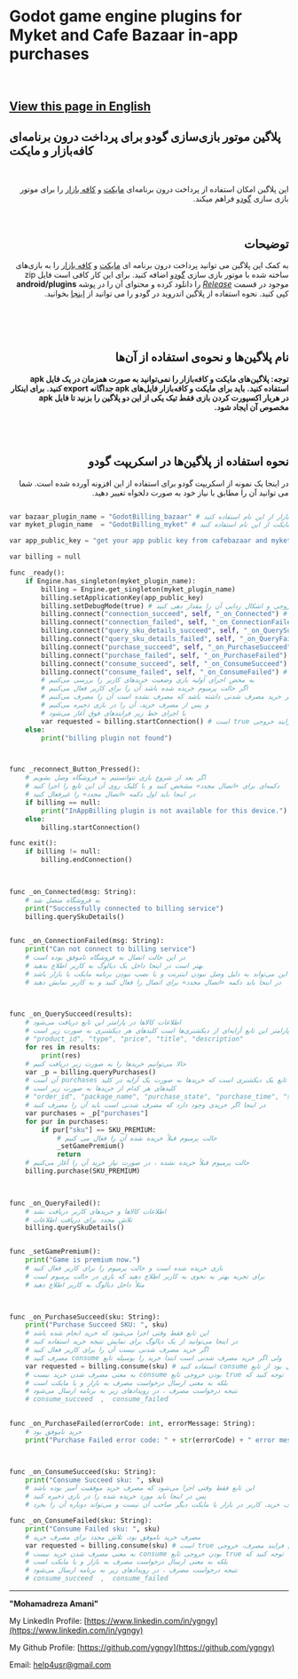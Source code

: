 # Godot game engine plugins for Myket and Cafe Bazaar in-app purchases

<br>

## [View this page in English](README_EN.md)


## پلاگین موتور بازی‌سازی گودو برای پرداخت درون برنامه‌ای کافه‌بازار و مایکت 

<br>

<div dir="rtl">
  
این پلاگین امکان استفاده از پرداخت درون برنامه‌ای  [مایکت](https://myket.ir) و [کافه بازار](https://cafebazaar.ir) را برای موتور بازی سازی [گودو](https://godotengine.org) فراهم میکند.

<br>

## توضیحات

به کمک این پلاگین می توانید پرداخت درون برنامه ای [مایکت](https://myket.ir) و [کافه بازار](https://cafebazaar.ir) را به بازی‌های ساخته شده با موتور بازی سازی [گودو](https://godotengine.org) اضافه کنید. برای این کار کافی است فایل zip موجود در قسمت [*Release*](https://github.com/ygngy/godot-android-billing-ir/releases) را دانلود کرده و محتوای آن را در پوشه **android/plugins** کپی کنید. نحوه استفاده از پلاگین اندروید در گودو را می توانید از [اینجا](https://docs.godotengine.org/en/stable/tutorials/plugins/android/android_plugin.html#loading-and-using-an-android-plugin) بخوانید.



<br>
<br>
<br>

## نام پلاگین‌ها و نحوه‌ی استفاده از آن‌ها



**توجه: پلاگین‌های مایکت و کافه‌بازار را نمی‌توانید به صورت همزمان در یک فایل apk استفاده کنید.**
**باید برای مایکت و کافه‌بازار فایل‌های apk جداگانه export کنید.**
**برای اینکار در هربار اکسپورت کردن بازی فقط تیک یکی از این دو پلاگین را بزنید تا فایل apk مخصوص آن ایجاد شود.**

<br>
<br>


## نحوه استفاده از پلاگین‌ها در اسکریپت گودو 

در اینجا یک نمونه از اسکریپت گودو برای استفاده از این افزونه آورده شده است. شما می توانید آن را مطابق با نیاز خود به صورت دلخواه تغییر دهید.

</div>


```python

var bazaar_plugin_name = "GodotBilling_bazaar" # برای بازار از این نام استفاده کنید
var myket_plugin_name  = "GodotBilling_myket" # برای مایکت از این نام استفاده کنید

var app_public_key = "get your app public key from cafebazaar and myket" # کلید عمومی برنامه را از بازار و مایکت بگیرید

var billing = null

func _ready():
	if Engine.has_singleton(myket_plugin_name):
		billing = Engine.get_singleton(myket_plugin_name)
		billing.setApplicationKey(app_public_key)
		billing.setDebugMode(true) # درصورت نیاز به مشاهده خروجی و اشکال زدایی آن را مقدار دهی کنید
		billing.connect("connection_succeed", self, "_on_Connected") # (message)
		billing.connect("connection_failed", self, "_on_ConnectionFailed") # (message)
		billing.connect("query_sku_details_succeed", self, "_on_QuerySucceed") # (dictionaryArray)
		billing.connect("query_sku_details_failed", self, "_on_QueryFailed") # ()
		billing.connect("purchase_succeed", self, "_on_PurchaseSucceed") # (sku)
		billing.connect("purchase_failed", self, "_on_PurchaseFailed") # (errorCode, errorMessage)
		billing.connect("consume_succeed", self, "_on_ConsumeSucceed") # (sku)
		billing.connect("consume_failed", self, "_on_ConsumeFailed") # (sku)
		# به محض اجرای اولیه بازی وضعیت خریدهای کاربر را بررسی می‌کنیم
		# اگر حالت پرمیوم خریده شده باشد آن را برای کاربر فعال می‌کنیم	
		# اگر کاربر خرید مصرف شدنی داشته باشد که مصرف نشده است آن را مصرف می‌کنیم
		# و پس از مصرف خرید، آن را در بازی ذخیره می‌کنیم
		# با اجرای خط زیر فرایندهای فوق آغاز می‌شود
		var requested = billing.startConnection() # است true در صورت شروع فرایند خروجی
	else:
		print("billing plugin not found")



func _reconnect_Button_Pressed():
	# اگر بعد از شروع بازی نتوانستیم به فروشگاه وصل بشویم
	# دکمه‌ای برای «اتصال مجدد» مشخص کنید و با کلیک روی آن این تابع را اجرا کنید
	# در اینجا باید اول دکمه «اتصال مجدد» را غیرفعال کنید
	if billing == null:
		print("InAppBilling plugin is not available for this device.")
	else:
		billing.startConnection()

func exit():
	if billing != null:
		billing.endConnection()
	


func _on_Connected(msg: String):
	# به فروشگاه متصل شد
	print("Successfully connected to billing service")
	billing.querySkuDetails()
		

func _on_ConnectionFailed(msg: String):
	print("Can not connect to billing service")
	# در این حالت اتصال به فروشگاه ناموفق بوده است
	# بهتر است در اینجا داخل یک دیالوگ به کاربر اطلاع بدهید
	# این می‌تواند به دلیل وصل نبودن اینترنت و یا نصب نبودن برنامه مایکت یا بازار باشد
	# در اینجا باید دکمه «اتصال مجدد» برای اتصال را فعال کنید و به کاربر نمایش دهید
    


func _on_QuerySucceed(results):
	# اطلاعات کالاها در پارامتر این تابع دریافت می‌شود
	# پارامتر این تابع آرایه‌ای از دیکشنری‌ها است کلیدهای هر دیکشنری به صورت زیر است
	# "product_id", "type", "price", "title", "description"
	for res in results:
		print(res)	
	# حالا می‌توانیم خریدها را به صورت زیر دریافت کنیم
	var _p = billing.queryPurchases()
	# آن است purchases خروجی این تابع یک دیکشنری است که خریدها به صورت یک آرایه در کلید
	# کلیدهای هر کدام از خریدها به صورت زیر است
	# "order_id", "package_name", "purchase_state", "purchase_time", "signature", "sku"
	# در اینجا اگر خریدی وجود دارد که مصرف شدنی است باید آن را مصرف کنید
	var purchases = _p["purchases"]
	for pur in purchases:
		if pur["sku"] == SKU_PREMIUM:
			# حالت پرمیوم قبلاً خریده شده آن را فعال می کنیم
			_setGamePremium()
			return
	# حالت پرمیوم قبلاً خریده نشده ، در صورت نیاز خرید آن را آغاز می‌کنیم
	billing.purchase(SKU_PREMIUM)
	        


func _on_QueryFailed():
	# اطلاعات کالاها و خریدهای کاربر دریافت نشد
	# تلاش مجدد برای دریافت اطلاعات
	billing.querySkuDetails()


func _setGamePremium():
	print("Game is premium now.")
	# بازی خریده شده است و حالت پرمیوم را برای کاربر فعال کنید
	# برای تجربه بهتر به نحوی به کاربر اطلاع دهید که بازی در حالت پرمیوم است
	# مثلاً داخل دیالوگ به کاربر اطلاع دهید
	


func _on_PurchaseSucceed(sku: String):
	print("Purchase Succeed SKU: ", sku)
	# این تابع فقط وقتی اجرا می‌شود که خرید انجام شده باشد
	# در اینجا می‌توانید از یک دیالوگ برای نمایش نتیجه خرید استفاده کنید
	# اگر خرید مصرف شدنی نیست آن را برای کاربر فعال کنید
	# مصرف کنید consume ولی اگر خرید مصرف شدنی است ابتدا خرید را بوسیله تابع 
	var requested = billing.consume(sku) # استفاده کنید consume فقط اگر خرید مصرف شدنی بود از تابع 
	# به معنی مصرف شدن خرید نیست consume بودن خروجی تابع true توجه کنید که
	# بلکه به معنی ارسال درخواست مصرف به بازار و یا مایکت است
	# نتیجه درخواست مصرف ، در رویدادهای زیر به برنامه ارسال می‌شود
	# consume_succeed  ,  consume_failed    
    

func _on_PurchaseFailed(errorCode: int, errorMessage: String):
	# خرید ناموفق بود
	print("Purchase Failed error code: " + str(errorCode) + " error message: " + errorMessage)



func _on_ConsumeSucceed(sku: String):
	print("Consume Succeed sku: ", sku)
	# این تابع فقط وقتی اجرا می‌شود که مصرف خرید موفقیت آمیز بوده باشد
	# پس در اینجا باید مورد خریده شده را در بازی ذخیره کنید
	# چون پس از مصرف خرید، کاربر در بازار یا مایکت دیگر صاحب آن نیست و می‌تواند دوباره آن را بخرد

func _on_ConsumeFailed(sku: String):
	print("Consume Failed sku: ", sku)
	# مصرف خرید ناموفق بود، تلاش مجدد برای مصرف خرید
	var requested = billing.consume(sku) # است true در صورت شروع فرایند مصرف، خروجی
	# به معنی مصرف شدن خرید نیست consume بودن خروجی تابع true توجه کنید که
	# بلکه به معنی ارسال درخواست مصرف به بازار و یا مایکت است
	# نتیجه درخواست مصرف ، در رویدادهای زیر به برنامه ارسال می‌شود
	# consume_succeed  ,  consume_failed


```


---------------------------------------------------------------------------


**"Mohamadreza Amani"**  

My LinkedIn Profile: [https://www.linkedin.com/in/ygngy](https://www.linkedin.com/in/ygngy)

My Github Profile: [https://github.com/ygngy](https://github.com/ygngy)  

Email:  [help4usr@gmail.com](mailto:help4usr@gmail.com)
